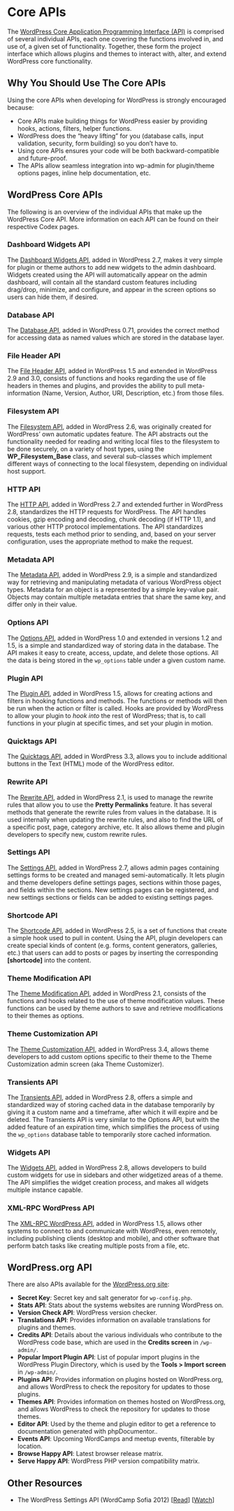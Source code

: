 # Core APIs

The [WordPress Core Application Programming Interface (API)](https://codex.wordpress.org/WordPress_APIs "WordPress Core Application Programming Interface (API)") is comprised of several individual APIs, each one covering the functions involved in, and use of, a given set of functionality. Together, these form the project interface which allows plugins and themes to interact with, alter, and extend WordPress core functionality.

## Why You Should Use The Core APIs

Using the core APIs when developing for WordPress is strongly encouraged because:

*   Core APIs make building things for WordPress easier by providing hooks, actions, filters, helper functions.
*   WordPress does the “heavy lifting” for you (database calls, input validation, security, form building) so you don’t have to.
*   Using core APIs ensures your code will be both backward-compatible and future-proof.
*   The APIs allow seamless integration into wp-admin for plugin/theme options pages, inline help documentation, etc.

## WordPress Core APIs

The following is an overview of the individual APIs that make up the WordPress Core API. More information on each API can be found on their respective Codex pages.

### Dashboard Widgets API

The [Dashboard Widgets API](https://developer.wordpress.org/apis/handbook/dashboard-widgets/ "Dashboard Widgets API"), added in WordPress 2.7, makes it very simple for plugin or theme authors to add new widgets to the admin dashboard. Widgets created using the API will automatically appear on the admin dashboard, will contain all the standard custom features including drag/drop, minimize, and configure, and appear in the screen options so users can hide them, if desired.

### Database API

The [Database API](https://developer.wordpress.org/apis/handbook/database/ "Database API"), added in WordPress 0.71, provides the correct method for accessing data as named values which are stored in the database layer.

### File Header API

The [File Header API](https://codex.wordpress.org/File_Header_API "File Header API"), added in WordPress 1.5 and extended in WordPress 2.9 and 3.0, consists of functions and hooks regarding the use of file headers in themes and plugins, and provides the ability to pull meta\-information (Name, Version, Author, URI, Description, etc.) from those files.

### Filesystem API

The [Filesystem API](https://codex.wordpress.org/Filesystem_API "Filesystem API"), added in WordPress 2.6, was originally created for WordPress’ own automatic updates feature. The API abstracts out the functionality needed for reading and writing local files to the filesystem to be done securely, on a variety of host types, using the **WP\_Filesystem\_Base** class, and several sub-classes which implement different ways of connecting to the local filesystem, depending on individual host support.

### HTTP API

The [HTTP API](https://developer.wordpress.org/plugins/http-api/ "HTTP API"), added in WordPress 2.7 and extended further in WordPress 2.8, standardizes the HTTP requests for WordPress. The API handles cookies, gzip encoding and decoding, chunk decoding (if HTTP 1.1), and various other HTTP protocol implementations. The API standardizes requests, tests each method prior to sending, and, based on your server configuration, uses the appropriate method to make the request.

### Metadata API

The [Metadata API](https://codex.wordpress.org/Metadata_API "Metadata API"), added in WordPress 2.9, is a simple and standardized way for retrieving and manipulating metadata of various WordPress object types. Metadata for an object is a represented by a simple key-value pair. Objects may contain multiple metadata entries that share the same key, and differ only in their value.

### Options API

The [Options API](https://codex.wordpress.org/Options_API "Options API"), added in WordPress 1.0 and extended in versions 1.2 and 1.5, is a simple and standardized way of storing data in the database. The API makes it easy to create, access, update, and delete those options. All the data is being stored in the `wp_options` table under a given custom name.

### Plugin API

The [Plugin API](https://codex.wordpress.org/Plugin_API "Plugin API"), added in WordPress 1.5, allows for creating actions and filters in hooking functions and methods. The functions or methods will then be run when the action or filter is called. Hooks are provided by WordPress to allow your plugin to *hook into* the rest of WordPress; that is, to call functions in your plugin at specific times, and set your plugin in motion.

### Quicktags API

The [Quicktags API](https://codex.wordpress.org/Quicktags_API "Quicktags API"), added in WordPress 3.3, allows you to include additional buttons in the Text (HTML) mode of the WordPress editor.

### Rewrite API

The [Rewrite API](https://codex.wordpress.org/Rewrite_API "Rewrite API"), added in WordPress 2.1, is used to manage the rewrite rules that allow you to use the **Pretty Permalinks** feature. It has several methods that generate the rewrite rules from values in the database. It is used internally when updating the rewrite rules, and also to find the URL of a specific post, page, category archive, etc. It also allows theme and plugin developers to specify new, custom rewrite rules.

### Settings API

The [Settings API](https://codex.wordpress.org/Settings_API "Settings API"), added in WordPress 2.7, allows admin pages containing settings forms to be created and managed semi-automatically. It lets plugin and theme developers define settings pages, sections within those pages, and fields within the sections. New settings pages can be registered, and new settings sections or fields can be added to existing settings pages.

### Shortcode API

The [Shortcode API](https://codex.wordpress.org/Shortcode_API "Shortcode API"), added in WordPress 2.5, is a set of functions that create a simple hook used to pull in content. Using the API, plugin developers can create special kinds of content (e.g. forms, content generators, galleries, etc.) that users can add to posts or pages by inserting the corresponding **\[shortcode\]** into the content.

### Theme Modification API

The [Theme Modification API](https://codex.wordpress.org/Theme_Modification_API "Theme Modification API"), added in WordPress 2.1, consists of the functions and hooks related to the use of theme modification values. These functions can be used by theme authors to save and retrieve modifications to their themes as options.

### Theme Customization API

The [Theme Customization API](https://codex.wordpress.org/Theme_Customization_API "Theme Customization API"), added in WordPress 3.4, allows theme developers to add custom options specific to their theme to the Theme Customization admin screen (aka Theme Customizer).

### Transients API

The [Transients API](https://developer.wordpress.org/apis/handbook/transients/ "Transients API"), added in WordPress 2.8, offers a simple and standardized way of storing cached data in the database temporarily by giving it a custom name and a timeframe, after which it will expire and be deleted. The Transients API is very similar to the Options API, but with the added feature of an expiration time, which simplifies the process of using the `wp_options` database table to temporarily store cached information.

### Widgets API

The [Widgets API](https://codex.wordpress.org/Widgets_API "Widgets API"), added in WordPress 2.8, allows developers to build custom widgets for use in sidebars and other widgetized areas of a theme. The API simplifies the widget creation process, and makes all widgets multiple instance capable.

### XML-RPC WordPress API

The [XML-RPC WordPress API](https://codex.wordpress.org/XML-RPC_WordPress_API "XML-RPC WordPress API"), added in WordPress 1.5, allows other systems to connect to and communicate with WordPress, even remotely, including publishing clients (desktop and mobile), and other software that perform batch tasks like creating multiple posts from a file, etc.

## WordPress.org API

There are also APIs available for the [WordPress.org site](https://codex.wordpress.org/WordPress.org_API "WordPress.org API"):

*   **Secret Key**: Secret key and salt generator for `wp-config.php`.
*   **Stats API**: Stats about the systems websites are running WordPress on.
*   **Version Check API**: WordPress version checker.
*   **Translations API**: Provides information on available translations for plugins and themes.
*   **Credits API**: Details about the various individuals who contribute to the WordPress code base, which are used in the **Credits screen** in `/wp-admin/`.
*   **Popular Import Plugin API**: List of popular import plugins in the WordPress Plugin Directory, which is used by the **Tools > Import screen** in `/wp-admin/`.
*   **Plugins API**: Provides information on plugins hosted on WordPress.org, and allows WordPress to check the repository for updates to those plugins.
*   **Themes API**: Provides information on themes hosted on WordPress.org, and allows WordPress to check the repository for updates to those themes.
*   **Editor API**: Used by the theme and plugin editor to get a reference to documentation generated with phpDocumentor..
*   **Events API**: Upcoming WordCamps and meetup events, filterable by location.
*   **Browse Happy API**: Latest browser release matrix.
*   **Serve Happy API**: WordPress PHP version compatibility matrix.

## Other Resources

*   The WordPress Settings API (WordCamp Sofia 2012) \[[Read](http://kovshenin.com/2012/the-wordpress-settings-api/ "Read the blog post")\] \[[Watch](http://wordpress.tv/2012/10/31/konstantin-kovshenin-settings-api/ "Watch the video on WordPress.tv")\]